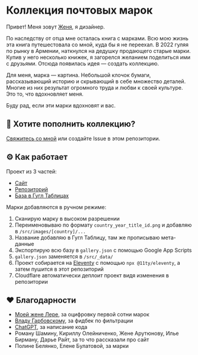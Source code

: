 # Коллекция почтовых марок
Привет! Меня зовут [Женя](https://t.me/zhenyawtf/), я дизайнер.

По наследству от отца мне осталась книга с марками. Всю мою жизнь эта книга путешестовала со мной, куда бы я не переехал. В 2022 гуляя по рынку в Армении, наткнулся на дедушку продающего старые марки. Купив у него несколько книжек, я загорелся желанием поделиться ими с друзьями. Отсюда появилась идея — создать коллекцию.

Для меня, марка — картина. Небольшой клочок бумаги, рассказывающий историю и скрывающий в себе множество деталей. Многие из них результат огромного труда и любви к своей культуре. Это то, что вдохновляет меня.

Буду рад, если эти марки вдохновят и вас.

## 🙌 Хотите пополнить коллекцию?
[Свяжитесь со мной](https://t.me/vlasme) или создайте Issue в этом репозитории.

## ⚙️ Как работает
Проект из 3 частей:
- [Сайт](https://stamps.vla.so)
- [Репозиторий](https://github.com/vlasmn/stamps)
- [База в Гугл Таблицах](https://docs.google.com/spreadsheets/d/11gihx9wG1Qo8Pu7ZBG0LuQkJXF3m_GUFZ23y2EuK7jw/edit#gid=0)

Марки добавляются в ручном режиме:
1. Сканирую марку в высоком разрешении
2. Переименовываю по формату `country_year_title_id.png` и добавляю в `/src/images/[country]/...`
3. Название добавляю в Гугл Таблицу, там же прописываю мета-данные
4. Экспортирую всю базу в `gallery.json` с помощью Google App Scripts
5. `gallery.json` заменяется в `/src/_data/`
6. Проект собирается на [Eleventy](https://11ty.dev) с помощью `npx @11ty/eleventy`, а затем пушится в этот репозиторий
7. Cloudflare автоматически деплоит проект видя изменения в репозитории

## ❤️ Благодарности
- [Моей жене Лере](https://t.me/vaalerushka), за оцифровку первой сотни марок
- [Владу Гарбовскому](https://t.me/garbovsky), за фидбек по фильтрации
- [ChatGPT](https://chat.openai.com), за написание кода
- Роману Шамину, Кириллу Олейниченко, Жене Арутюнову, Илье Бирману, Дарье Райт, за то что рассказали про сайт
- Полине Белянко, Елене Булатовой, за марки
